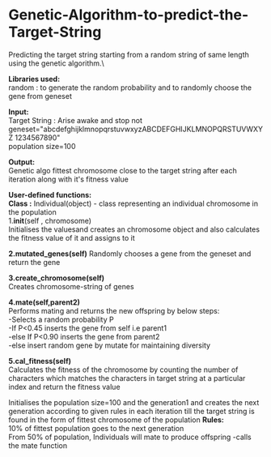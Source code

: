 # Genetic-Algorithm-to-predict-the-Target-String
Predicting the target string starting from a random string of same length using the genetic algorithm.\

__Libraries used:__\
random : to generate the random probability and to randomly choose the gene from geneset

__Input:__\
Target String : Arise awake and stop not\
geneset="abcdefghijklmnopqrstuvwxyzABCDEFGHIJKLMNOPQRSTUVWXYZ 1234567890"\
population size=100

__Output:__\
Genetic algo fittest chromosome close to the target string after each iteration along with it's fitness value

__User-defined functions:__\
__Class :__ Individual(object) - class representing an individual chromosome in the population\
1.__init__(self , chromosome)\
Initialises the valuesand creates an chromosome object and also calculates the fitness value of it and assigns to it

__2.mutated_genes(self)__
Randomly chooses a gene from the geneset and return the gene

__3.create_chromosome(self)__\
Creates chromosome-string of genes

__4.mate(self,parent2)__\
Performs mating and returns the new offspring by below steps:\
-Selects a random probability P\
-If P<0.45 inserts the gene from self i.e parent1\
-else If P<0.90 inserts the gene from parent2\
-else insert random gene by mutate for maintaining diversity

__5.cal_fitness(self)__\
Calculates the fitness of the chromosome by counting the number of characters which matches the characters in target string at a particular index and return the fitness value



Initialises the population size=100 and the generation1 and creates the next generation according to given rules in each iteration till the target string is found in the form of fittest chromosome of the population
__Rules:__\
10% of fittest population goes to the next generation\
From 50% of population, Individuals will mate to produce offspring -calls the mate function


